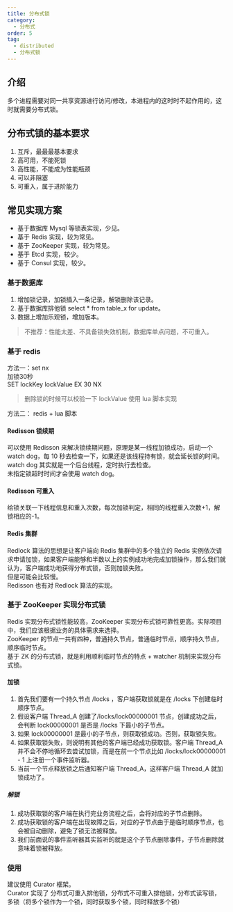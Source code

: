 ```yaml
---
title: 分布式锁
category:
  - 分布式
order: 5
tag:
  - distributed
  - 分布式锁
---
```


## 介绍
多个进程需要对同一共享资源进行访问/修改，本进程内的这时时不起作用的，这时就需要分布式锁。

## 分布式锁的基本要求
1. 互斥，最最最基本要求
2. 高可用，不能死锁
3. 高性能，不能成为性能瓶颈
4. 可以非阻塞
5. 可重入，属于进阶能力

## 常见实现方案
- 基于数据库 Mysql 等锁表实现，少见。
- 基于 Redis 实现，较为常见。
- 基于 ZooKeeper 实现，较为常见。
- 基于 Etcd 实现，较少。
- 基于 Consul 实现，较少。

### 基于数据库
1. 增加锁记录，加锁插入一条记录，解锁删除该记录。
2. 基于数据库排他锁 select * from table_x for update。
3. 数据上增加乐观锁，增加版本。
> 不推荐：性能太差、不具备锁失效机制，数据库单点问题，不可重入。

### 基于 redis
方法一：set nx   
加锁30秒  
SET lockKey lockValue EX 30 NX
> 删除锁的时候可以校验一下 lockValue 使用 lua 脚本实现

方法二：
redis + lua 脚本

#### Redisson 锁续期
可以使用 Redisson 来解决锁续期问题，原理是某一线程加锁成功，启动一个 watch dog，每 10 秒去检查一下，如果还是该线程持有锁，就会延长锁的时间。  
watch dog 其实就是一个后台线程，定时执行去检查。   
未指定锁超时时间才会使用 watch dog。  

#### Redisson 可重入
给锁关联一下线程信息和重入次数，每次加锁判定，相同的线程重入次数+1，解锁相应的-1。

#### Redis 集群
Redlock 算法的思想是让客户端向 Redis 集群中的多个独立的 Redis 实例依次请求申请加锁，如果客户端能够和半数以上的实例成功地完成加锁操作，那么我们就认为，客户端成功地获得分布式锁，否则加锁失败。  
但是可能会比较慢。  
Redisson 也有对 Redlock 算法的实现。

### 基于 ZooKeeper 实现分布式锁
Redis 实现分布式锁性能较高，ZooKeeper 实现分布式锁可靠性更高。实际项目中，我们应该根据业务的具体需求来选择。  
ZooKeeper 的节点一共有四种，普通持久节点，普通临时节点，顺序持久节点，顺序临时节点。  
基于 ZK 的分布式锁，就是利用顺利临时节点的特点 + watcher 机制来实现分布式锁。  

#### 加锁
1. 首先我们要有一个持久节点 /locks ，客户端获取锁就是在 /locks 下创建临时顺序节点。  
2. 假设客户端 Thread_A 创建了/locks/lock00000001 节点，创建成功之后，会判断 lock00000001 是否是 /locks 下最小的子节点。  
3. 如果 lock00000001 是最小的子节点，则获取锁成功。否则，获取锁失败。  
4. 如果获取锁失败，则说明有其他的客户端已经成功获取锁。客户端 Thread_A 并不会不停地循环去尝试加锁，而是在前一个节点比如 /locks/lock00000001 - 1 上注册一个事件监听器。
5. 当前一个节点释放锁之后通知客户端 Thread_A，这样客户端 Thread_A 就加锁成功了。

##### 解锁
1. 成功获取锁的客户端在执行完业务流程之后，会将对应的子节点删除。
2. 成功获取锁的客户端在出现故障之后，对应的子节点由于是临时顺序节点，也会被自动删除，避免了锁无法被释放。
3. 我们前面说的事件监听器其实监听的就是这个子节点删除事件，子节点删除就意味着锁被释放。

### 使用
建议使用 Curator 框架。  
Curator 实现了 分布式可重入排他锁，分布式不可重入排他锁，分布式读写锁，多锁（将多个锁作为一个锁，同时获取多个锁，同时释放多个锁）